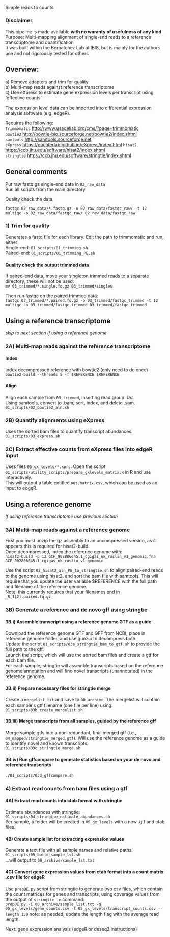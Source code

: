 Simple reads to counts

### Disclaimer
This pipeline is made available **with no waranty of usefulness of any kind**.  
Purpose: Multi-mapping alignment of single-end reads to a reference transcriptome and quantification    
It was built within the Bernatchez Lab at IBIS, but is mainly for the authors use and not rigorously tested for others    

## Overview:
  a) Remove adapters and trim for quality    
  b) Multi-map reads against reference transcriptome    
  c) Use eXpress to estimate gene expression levels per transcript using 'effective counts'  
  
The expression level data can be imported into differential expression analysis software (e.g. edgeR).  

Requires the following:  
`Trimmomatic`   http://www.usadellab.org/cms/?page=trimmomatic  
`bowtie2`       http://bowtie-bio.sourceforge.net/bowtie2/index.shtml        
`samtools`      http://samtools.sourceforge.net    
`eXpress`       https://pachterlab.github.io/eXpress/index.html
`hisat2`        https://ccb.jhu.edu/software/hisat2/index.shtml    
`stringtie`     https://ccb.jhu.edu/software/stringtie/index.shtml    

## General comments
Put raw fastq.gz single-end data in `02_raw_data`  
Run all scripts from the main directory  

Quality check the data
```
fastqc 02_raw_data/*.fastq.gz -o 02_raw_data/fastqc_raw/ -t 12
multiqc -o 02_raw_data/fastqc_raw/ 02_raw_data/fastqc_raw
```

### 1) Trim for quality
Generates a fastq file for each library. Edit the path to trimmomatic and run, either:        
Single-end: `01_scripts/01_trimming.sh`     
Paired-end: `01_scripts/01_trimming_PE.sh`      

#### Quality check the output trimmed data     
If paired-end data, move your singleton trimmed reads to a separate directory; these will not be used:        
`mv 03_trimmed/*.single.fq.gz 03_trimmed/singles`       

Then run fastqc on the paired trimmed data:      
`fastqc 03_trimmed/*.paired.fq.gz -o 03_trimmed/fastqc_trimmed -t 12`         
`multiqc -o 03_trimmed/fastqc_trimmed 03_trimmed/fastqc_trimmed`       


## Using a reference transcriptome
_skip to next section if using a reference genome_
### 2A) Multi-map reads against the reference transcriptome     
#### Index
Index decompressed reference with bowtie2 (only need to do once)
`bowtie2-build --threads 5 -f $REFERENCE $REFERENCE`    

#### Align
Align each sample from `03_trimmed`, inserting read group IDs.    
Using samtools, convert to .bam, sort, index, and delete .sam.    
`01_scripts/02_bowtie2_aln.sh`       

### 2B) Quantify alignments using eXpress  
Uses the sorted bam files to quantify transcript abundances.       
`01_scripts/03_express.sh`      

### 2C) Extract effective counts from eXpress files into edgeR input
Uses files `05_gx_levels/*.xprs`. Open the script `01_scripts/utility_scripts/prepare_gxlevels_matrix.R` in R and use interactively.   
This will output a table entitled `out.matrix.csv`, which can be used as an input to edgeR.    


## Using a reference genome 
_If using reference transcriptome use previous section_
### 3A) Multi-map reads against a reference genome
First you must unzip the gz assembly to an uncompressed version, as it appears this is required for hisat2-build.    
Once decompressed, index the reference genome with:      
`hisat2-build -p 12 GCF_902806645.1_cgigas_uk_roslin_v1_genomic.fna GCF_902806645.1_cgigas_uk_roslin_v1_genomic`             

Use the script `02_hisat2_aln_PE_to_stringtie.sh` to align paired-end reads to the genome using hisat2, and sort the bam file with samtools. This will require that you update the user variable $REFERENCE with the full path and filename of the reference genome.     
Note: this currently requires that your filenames end in `_R[1|2].paired.fq.gz`        

### 3B) Generate a reference and de novo gff using stringtie 
#### 3B.i) Assemble transcript using a reference genome GTF as a guide
Download the reference genome GTF and GFF from NCBI, place in reference genome folder, and use gunzip to decompress both.     
Update the script `01_scripts/03a_stringtie_bam_to_gtf.sh` to provide the full path to the gff.      
Launch the script, which will use the sorted bam files and create a gtf for each bam file.        
For each sample, stringtie will assemble transcripts based on the reference genome annotation and will find novel transcripts (unannotated) in the reference genome.    

#### 3B.ii) Prepare necessary files for stringtie merge 
Create a `mergelist.txt` and save to `00_archive`. The mergelist will contain each sample's gtf filename (one file per line) using:        
`01_scripts/03b_create_mergelist.sh`       

#### 3B.iii) Merge transcripts from all samples, guided by the reference gff   
Merge sample gtfs into a non-redundant, final merged gtf (i.e., `04_mapped/stringtie_merged.gtf`). Will use the reference genome as a guide to identify novel and known transcripts:        
`01_scripts/03c_stringtie_merge.sh`        

#### 3B.iv) Run gffcompare to generate statistics based on your de novo and reference transcripts
`./01_scripts/03d_gffcompare.sh`    


### 4) Extract read counts from bam files using a gtf
#### 4A) Extract read counts into ctab format with stringtie
Estimate abundances with stringtie:        
`01_scripts/04_stringtie_estimate_abundances.sh`     
Per sample, a folder will be created in `05_gx_levels` with a new .gtf and ctab files.       

#### 4B) Create sample list for extracting expression values
Generate a text file with all sample names and relative paths:      
`01_scripts/05_build_sample_lst.sh`      
...will output to `00_archive/sample_lst.txt`       

#### 4C) Convert gene expression values from ctab format into a count matrix .csv file for edgeR 
Use `prepDE.py` script from stringtie to generate two csv files, which contain the count matrices for genes and transcripts, using coverage values from the output of `stringtie -e` command:      
`prepDE.py -i 00_archive/sample_list.txt -g 05_gx_levels/gene_counts.csv -t 05_gx_levels/transcript_counts.csv --length 150`
note: as needed, update the length flag with the average read length.      



Next: gene expression analysis (edgeR or deseq2 instructions)     
